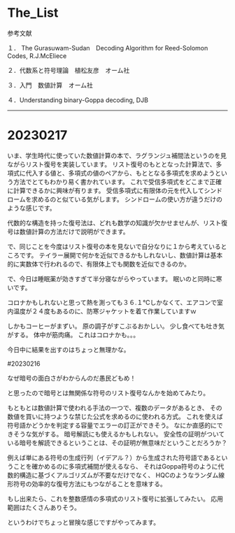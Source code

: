 # The_List

参考文献

１． The Gurasuwam-Sudan　Decoding Algorithm for Reed-Solomon Codes, R.J.McEliece

２．代数系と符号理論　植松友彦　オーム社

３．入門　数値計算　オーム社

４．Understanding binary-Goppa decoding, DJB

----

# 20230217

いま、学生時代に使っていた数値計算の本で、ラグランジュ補間法というのを見ながらリスト復号を実装しています。
リスト復号のもととなった計算法で、多項式に代入する値と、多項式の値のペアから、もととなる多項式を求めようという方法でとてもわかり易く書かれています。
これで受信多項式をどこまで正確に計算できるかに興味が有ります。
受信多項式に有限体の元を代入してシンドロームを求めるのと似ている気がします。
シンドロームの使い方が違うだけのような感じです。

代数的な構造を持った復号法は、どれも数学の知識が欠かせませんが、リスト復号は数値計算の方法だけで説明ができます。

で、同じことを今度はリスト復号の本を見ないで自分なりに１から考えているところです。
テイラー展開で何かを近似できるかもしれないし、数値計算は基本的に実数体で行われるので、有限体上でも関数を近似できるのか。

で、今日は睡眠薬が効きすぎて半分寝ながらやっています。
眠いのと同時に寒いです。

コロナかもしれないと思って熱を測っても３６.１℃しかなくて、エアコンで室内温度が２４度もあるのに、防寒ジャケットを着て作業していますｗ

しかもコーヒーがまずい。
原の調子がすこぶるおかしい。
少し食べても吐き気がする。
体中が筋肉痛。
これはコロナかも。。。

今日中に結果を出すのはちょっと無理かな。

#20230216

なぜ暗号の面白さがわからんのだ愚民どもめ！

と思ったので暗号とは無関係な符号のリスト復号なんかを始めてみたり。

もともとは数値計算で使われる手法の一つで、複数のデータがあるとき、
その数値を買いに持つような禁じた公式を求めるのに使われる方式。
これを使えば符号語かどうかを判定する容量でエラーの訂正ができそう。
なにか直感的にできそうな気がする。
暗号解読にも使えるかもしれない。
安全性の証明がついている暗号を解読できるということは、その証明が無意味だということだろうか？

例えば単にある符号の生成行列（イデアル？）から生成された符号語であるということを確かめるのに多項式補間が使えるなら、
それはGoppa符号のように代数的構造に基づくアルゴリズムが不要なだけでなく、
HQCのようなランダム線形符号の効率的な復号方法にもつながることを意味する。

もし出来たら、これを整数感情の多項式のリスト復号に拡張してみたい。
応用範囲はたくさんありそう。

というわけでちょっと冒険な感じですがやってみます。
